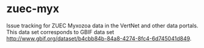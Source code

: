 # zuec-myx
Issue tracking for ZUEC Myxozoa data in the VertNet and other data portals. This data set corresponds to GBIF data set http://www.gbif.org/dataset/b4cbb84b-84a8-4274-8fc4-6d745041d849.
